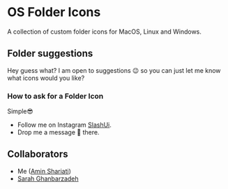 # OS Folder Icons

A collection of custom folder icons for MacOS, Linux and Windows.

## Folder suggestions

Hey guess what? I am open to suggestions 😉 so you can just let me know what icons would you like?

### How to ask for a Folder Icon

Simple😎

- Follow me on Instagram [SlashUi](https://www.instagram.com/slashui/).
- Drop me a message 💬 there.

## Collaborators

- Me ([Amin Shariati](https://github.com/shariati))
- [Sarah Ghanbarzadeh](https://github.com/sarah8131)